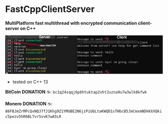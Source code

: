 # FastCppClientServer
**MultiPlatform fast multithread with encrypted communication client-server on C++**

<img src="img/image.png"/>

* tested on C++ 13

**BitCoin DONATION** ☕️: ```bc1q24sqqj6p6htuktap2vht2uzna9u7w3wlk8kfwk```

**Monero DONATION** ☕️: ```86FBJmZrMPcQvNQJ7fJ1Khg9Z1YMUBE2N6jzPiUbLtaKWQD1sTHbcB5JmCmxmNDkKXXQkic5pezv5hR6BLTvrSvvK7wA5LR```
